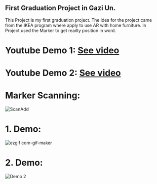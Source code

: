 ## First Graduation Project in Gazi Un.

This Project is my first graduation project. The idea for the project came from the IKEA program where apply to use AR with home furniture. 
In Project used the Marker to get reailty position in word.

# Youtube Demo 1:  [See video](https://www.youtube.com/watch?v=2MOhHgdm98U)

# Youtube Demo 2: [See video](https://www.youtube.com/watch?v=R57-OC_hgi8)

# Marker Scanning:

![ScanAdd](https://user-images.githubusercontent.com/68125916/96298765-b0a8ea00-0ffb-11eb-92fb-1c275a22351b.gif)

# 1. Demo:

![ezgif com-gif-maker](https://user-images.githubusercontent.com/68125916/96304959-ba374f80-1005-11eb-9377-6a9a6e899f65.gif)

# 2. Demo:

![Demo 2](https://user-images.githubusercontent.com/68125916/96305732-046d0080-1007-11eb-8679-6e2e2472f34a.gif)
